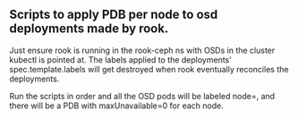 ## Scripts to apply PDB per node to osd deployments made by rook.

Just ensure rook is running in the rook-ceph ns with OSDs in the cluster kubectl is pointed at.
The labels applied to the deployments' spec.template.labels will get destroyed when rook eventually reconciles the deployments.

Run the scripts in order and all the OSD pods will be labeled node=<nodename>, and there will be a PDB with maxUnavailable=0 for each node.
